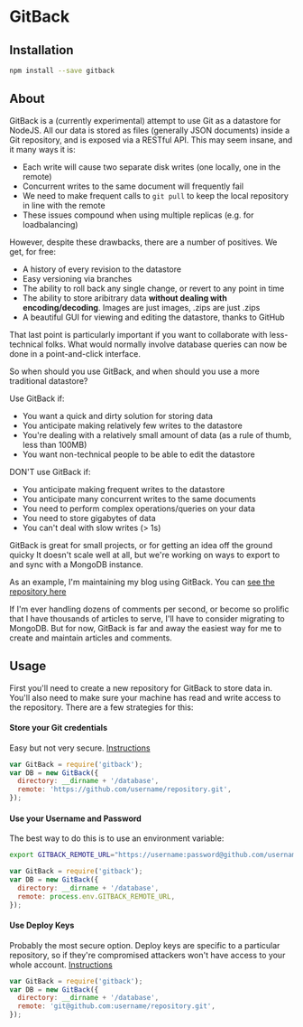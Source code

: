 # GitBack

## Installation

```bash
npm install --save gitback
```

## About

GitBack is a (currently experimental) attempt to use Git as a datastore for NodeJS. 
All our data is stored as files (generally JSON documents) inside a Git repository, and is exposed
via a RESTful API. This may seem insane, and it many ways it is:
* Each write will cause two separate disk writes (one locally, one in the remote)
* Concurrent writes to the same document will frequently fail
* We need to make frequent calls to ```git pull``` to keep the local repository in line with the remote
* These issues compound when using multiple replicas (e.g. for loadbalancing)

However, despite these drawbacks, there are a number of positives. We get, for free:
* A history of every revision to the datastore
* Easy versioning via branches
* The ability to roll back any single change, or revert to any point in time
* The ability to store aribitrary data **without dealing with encoding/decoding**. Images are just images, .zips are just .zips
* A beautiful GUI for viewing and editing the datastore, thanks to GitHub

That last point is particularly important if you want to collaborate with less-technical folks.
What would normally involve database queries can now be done in a point-and-click interface.

So when should you use GitBack, and when should you use a more traditional datastore?

Use GitBack if:
* You want a quick and dirty solution for storing data
* You anticipate making relatively few writes to the datastore
* You're dealing with a relatively small amount of data (as a rule of thumb, less than 100MB)
* You want non-technical people to be able to edit the datastore

DON'T use GitBack if:
* You anticipate making frequent writes to the datastore
* You anticipate many concurrent writes to the same documents
* You need to perform complex operations/queries on your data
* You need to store gigabytes of data
* You can't deal with slow writes (> 1s)
 
GitBack is great for small projects, or for getting an idea off the ground quicky
It doesn't scale well at all, but we're working on ways to export to and sync with a
MongoDB instance.

As an example, I'm maintaining my blog using GitBack. You can
[see the repository here](https://github.com/bobby-brennan/gitback-blog)

If I'm ever handling dozens of comments per second, or become so prolific that I have
thousands of articles to serve, I'll have to consider migrating to MongoDB. But for now,
GitBack is far and away the easiest way for me to create and maintain articles and comments.

## Usage

First you'll need to create a new repository for GitBack to store data in. You'll also need
to make sure your machine has read and write access to the repository. There are a few strategies
for this:

#### Store your Git credentials
Easy but not very secure. [Instructions](http://git-scm.com/docs/git-credential-store)
```js
var GitBack = require('gitback');
var DB = new GitBack({
  directory: __dirname + '/database',
  remote: 'https://github.com/username/repository.git',
});
```

#### Use your Username and Password
The best way to do this is to use an environment variable:
```bash
export GITBACK_REMOTE_URL="https://username:password@github.com/username/repository.git"
```
```js
var GitBack = require('gitback');
var DB = new GitBack({
  directory: __dirname + '/database',
  remote: process.env.GITBACK_REMOTE_URL,
});
```

#### Use Deploy Keys
Probably the most secure option. Deploy keys are specific to a particular
repository, so if they're compromised attackers won't have access to your whole account.
[Instructions](https://developer.github.com/guides/managing-deploy-keys/#deploy-keys)
```js
var GitBack = require('gitback');
var DB = new GitBack({
  directory: __dirname + '/database',
  remote: 'git@github.com:username/repository.git',
});
```
